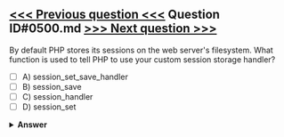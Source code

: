 [<<< Previous question <<<](0499.md)   Question ID#0500.md   [>>> Next question >>>](0501.md)
---

By default PHP stores its sessions on the web server's filesystem. What function is used to tell PHP to use your custom session storage handler?

- [ ] A) session_set_save_handler
- [ ] B) session_save
- [ ] C) session_handler
- [ ] D) session_set

<details><summary><b>Answer</b></summary>
<p>
  Answer: <strong>A</strong>
</p>
</details>
